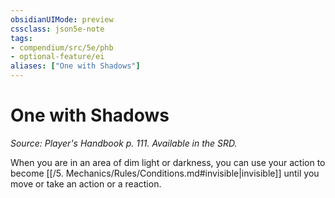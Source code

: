 ```yaml
---
obsidianUIMode: preview
cssclass: json5e-note
tags:
- compendium/src/5e/phb
- optional-feature/ei
aliases: ["One with Shadows"]
---
```

# One with Shadows
*Source: Player's Handbook p. 111. Available in the SRD.* 

When you are in an area of dim light or darkness, you can use your action to become [[/5. Mechanics/Rules/Conditions.md#invisible\|invisible]] until you move or take an action or a reaction.